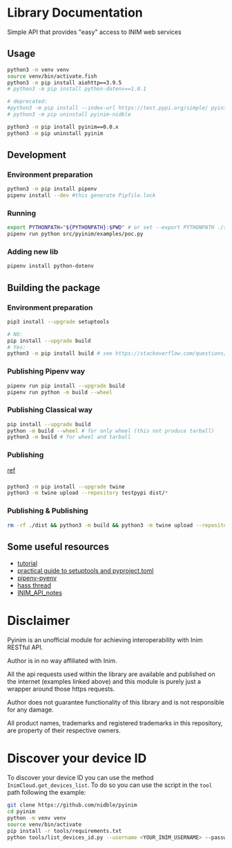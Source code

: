 # Library Documentation
Simple API that provides "easy" access to INIM web services

## Usage

```sh
python3 -m venv venv
source venv/bin/activate.fish
python3 -m pip install aiohttp==3.9.5
# python3 -m pip install python-dotenv==1.0.1

# deprecated:
#python3 -m pip install --index-url https://test.pypi.org/simple/ pyinim-nidble==0.0.x
# python3 -m pip uninstall pyinim-nidble

python3 -m pip install pyinim==0.0.x
python3 -m pip uninstall pyinim
```

## Development

### Environment preparation
```sh
python3 -m pip install pipenv
pipenv install --dev #this generate Pipfile.lock
```

### Running
```sh
export PYTHONPATH="${PYTHONPATH}:$PWD" # or set --export PYTHONPATH ./src
pipenv run python src/pyinim/examples/poc.py
```

### Adding new lib
```sh
pipenv install python-dotenv
```

## Building the package

### Environment preparation
```sh
pip3 install --upgrade setuptools

# NO:
pip install --upgrade build
# Yes:
python3 -m pip install build # see https://stackoverflow.com/questions/73987135/python3-m-build-gives-modulenotfounderror-no-module-named-pathlib2
```

### Publishing Pipenv way
```sh
pipenv run pip install --upgrade build
pipenv run python -m build --wheel
```

### Publishing Classical way
```sh
pip install --upgrade build
python -m build --wheel # for only wheel (this not produce tarball)
python3 -m build # for wheel and tarball
```

### Publishing
[ref](https://packaging.python.org/en/latest/tutorials/packaging-projects/)
###
```sh
python3 -m pip install --upgrade twine
python3 -m twine upload --repository testpypi dist/*
```

### Publishing & Publishing
```sh
rm -rf ./dist && python3 -m build && python3 -m twine upload --repository testpypi dist/*
```


## Some useful resources

- [tutorial](https://community.home-assistant.io/t/tutorial-for-creating-a-custom-component/204793)
- [practical guide to setuptools and pyproject.toml](https://xebia.com/blog/a-practical-guide-to-setuptools-and-pyproject-toml/)
- [pipenv-pyenv](https://www.rootstrap.com/blog/how-to-manage-your-python-projects-with-pipenv-pyenv)
- [hass thread](https://community.home-assistant.io/t/inim-alarm/60354/56)
- [INIM_API_notes](https://www.dropbox.com/s/sf0hze5n33hjie3/HomeAssistant_INIM_API_notes_public-v5.pdf?dl=0)
<!-- https://github.com/gidgethub/gidgethub/tree/main/gidgethub -->

# Disclaimer
Pyinim is an unofficial module for achieving interoperability with Inim RESTful API.

Author is in no way affiliated with Inim.

All the api requests used within the library are available and published on the internet (examples linked above) and this module is purely just a wrapper around those https requests.

Author does not guarantee functionality of this library and is not responsible for any damage.

All product names, trademarks and registered trademarks in this repository, are property of their respective owners.


# Discover your device ID

To discover your device ID you can use the method `InimCloud.get_devices_list`.
To do so you can use the script in the `tool` path following the example:

```bash
git clone https://github.com/nidble/pyinim
cd pyinim
python -m venv venv
source venv/bin/activate
pip install -r tools/requirements.txt
python tools/list_devices_id.py --username <YOUR_INIM_USERNAME> --password <YOUR_INIM_PASSWORD>
```
